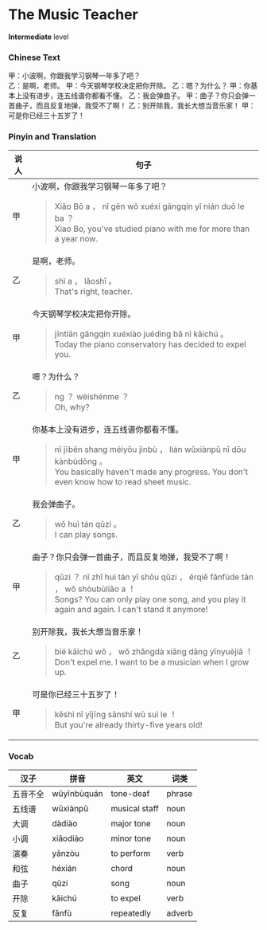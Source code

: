 # The Music Teacher
**Intermediate** level
### Chinese Text
甲：小波啊，你跟我学习钢琴一年多了吧？<br />乙：是啊，老师。
甲：今天钢琴学校决定把你开除。
乙：嗯？为什么？
甲：你基本上没有进步，连五线谱你都看不懂。
乙：我会弹曲子。
甲：曲子？你只会弹一首曲子，而且反复地弹，我受不了啊！
乙：别开除我，我长大想当音乐家！
甲：可是你已经三十五岁了！

### Pinyin and Translation
|说人|句子|
|----|----|
|甲|小波啊，你跟我学习钢琴一年多了吧？<blockquote>Xiǎo Bō a ， nǐ gēn wǒ xuéxí gāngqín yī nián duō le ba ？<br />Xiao Bo, you've studied piano with me for more than a year now.</blockquote>|
|乙|是啊，老师。<blockquote>shì a ， lǎoshī 。<br />That's right, teacher.</blockquote>|
|甲|今天钢琴学校决定把你开除。<blockquote>jīntiān gāngqín xuéxiào juédìng bǎ nǐ kāichú 。<br />Today the piano conservatory has decided to expel you.</blockquote>|
|乙|嗯？为什么？<blockquote>ng ？ wèishénme ？<br />Oh, why?</blockquote>|
|甲|你基本上没有进步，连五线谱你都看不懂。<blockquote>nǐ jīběn shang méiyǒu jìnbù ， lián wǔxiànpǔ nǐ dōu kànbùdǒng 。<br />You basically haven't made any progress. You don't even know how to read sheet music.</blockquote>|
|乙|我会弹曲子。<blockquote>wǒ huì tán qǔzi 。<br />I can play songs.</blockquote>|
|甲|曲子？你只会弹一首曲子，而且反复地弹，我受不了啊！<blockquote>qǔzi ？ nǐ zhǐ huì tán yī shǒu qǔzi ， érqiě fǎnfùde tán ， wǒ shòubùliǎo a ！<br />Songs? You can only play one song, and you play it again and again. I can't stand it anymore!</blockquote>|
|乙|别开除我，我长大想当音乐家！<blockquote>bié kāichú wǒ ， wǒ zhǎngdà xiǎng dāng yīnyuèjiā ！<br />Don't expel me. I want to be a musician when I grow up.</blockquote>|
|甲|可是你已经三十五岁了！<blockquote>kěshì nǐ yǐjīng sānshí wǔ suì le ！<br />But you're already thirty-five years old!</blockquote>|
### Vocab
|汉子|拼音|英文|词类|
|----|----|----|----|
|五音不全|wǔyīnbùquán|tone-deaf|phrase|
|五线谱|wǔxiànpǔ|musical staff|noun|
|大调|dàdiào|major tone|noun|
|小调|xiǎodiào|minor tone|noun|
|演奏|yǎnzòu|to perform|verb|
|和弦|héxián|chord|noun|
|曲子|qǔzi|song|noun|
|开除|kāichú|to expel|verb|
|反复|fǎnfù|repeatedly|adverb|